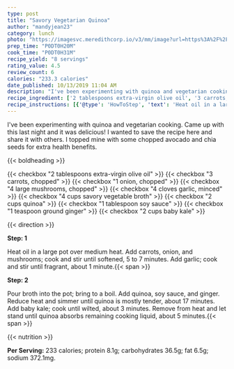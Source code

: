```yaml
---
type: post
title: "Savory Vegetarian Quinoa"
author: "mandyjean23"
category: lunch
photo: "https://imagesvc.meredithcorp.io/v3/mm/image?url=https%3A%2F%2Fimages.media-allrecipes.com%2Fuserphotos%2F4579304.jpg"
prep_time: "P0DT0H20M"
cook_time: "P0DT0H31M"
recipe_yield: "8 servings"
rating_value: 4.5
review_count: 6
calories: "233.3 calories"
date_published: 10/13/2019 11:04 AM
description: "I've been experimenting with quinoa and vegetarian cooking. Came up with this last night and it was delicious! I wanted to save the recipe here and share it with others. I topped mine with some chopped avocado and chia seeds for extra health benefits."
recipe_ingredient: ['2 tablespoons extra-virgin olive oil', '3 carrots, chopped', '1 onion, chopped', '4 large mushrooms, chopped', '4 cloves garlic, minced', '4 cups savory vegetable broth', '2 cups quinoa', '1 tablespoon soy sauce', '1 teaspoon ground ginger', '2 cups baby kale']
recipe_instructions: [{'@type': 'HowToStep', 'text': 'Heat oil in a large pot over medium heat. Add carrots, onion, and mushrooms; cook and stir until softened, 5 to 7 minutes. Add garlic; cook and stir until fragrant, about 1 minute.\n'}, {'@type': 'HowToStep', 'text': 'Pour broth into the pot; bring to a boil. Add quinoa, soy sauce, and ginger. Reduce heat and simmer until quinoa is mostly tender, about 17 minutes. Add baby kale; cook until wilted, about 3 minutes. Remove from heat and let stand until quinoa absorbs remaining cooking liquid, about 5 minutes.\n'}]
---
```


I've been experimenting with quinoa and vegetarian cooking. Came up with this last night and it was delicious! I wanted to save the recipe here and share it with others. I topped mine with some chopped avocado and chia seeds for extra health benefits. 

{{< boldheading >}}

{{< checkbox "2 tablespoons extra-virgin olive oil" >}}
{{< checkbox "3  carrots, chopped" >}}
{{< checkbox "1  onion, chopped" >}}
{{< checkbox "4 large mushrooms, chopped" >}}
{{< checkbox "4 cloves garlic, minced" >}}
{{< checkbox "4 cups savory vegetable broth" >}}
{{< checkbox "2 cups quinoa" >}}
{{< checkbox "1 tablespoon soy sauce" >}}
{{< checkbox "1 teaspoon ground ginger" >}}
{{< checkbox "2 cups baby kale" >}}


{{< direction >}}

**Step: 1**

Heat oil in a large pot over medium heat. Add carrots, onion, and mushrooms; cook and stir until softened, 5 to 7 minutes. Add garlic; cook and stir until fragrant, about 1 minute.{{< span >}}

**Step: 2**

Pour broth into the pot; bring to a boil. Add quinoa, soy sauce, and ginger. Reduce heat and simmer until quinoa is mostly tender, about 17 minutes. Add baby kale; cook until wilted, about 3 minutes. Remove from heat and let stand until quinoa absorbs remaining cooking liquid, about 5 minutes.{{< span >}}

{{< nutrition >}}

**Per Serving:** 233 calories; protein 8.1g; carbohydrates 36.5g; fat 6.5g; sodium 372.1mg.